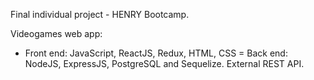 Final individual project - HENRY Bootcamp.

Videogames web app: 
  - Front end: JavaScript, ReactJS, Redux, HTML, CSS
  = Back end: NodeJS, ExpressJS, PostgreSQL and Sequelize. External REST API.
